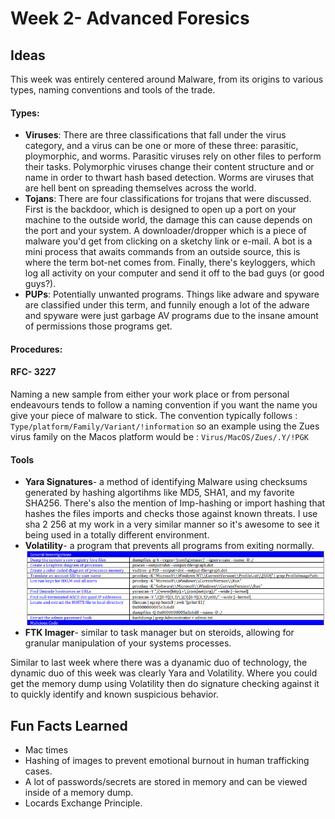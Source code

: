 # Week 2- Advanced Foresics

## Ideas

This week was entirely centered around Malware, from its origins to various types, naming conventions and tools of the trade.

#### Types:
- **Viruses**: There are three classifications that fall under the virus category, and a virus can be one or more of these three: parasitic, ploymorphic, and worms. Parasitic viruses rely on other files to  perform their tasks. Polymorphic viruses change their content structure and or name in order to thwart hash based detection. Worms are viruses that are hell bent on spreading themselves across the world.
- **Tojans**: There are four classifications for trojans that were discussed. First is the backdoor, which is designed to open up a port on your machine to the outside world, the damage this can cause depends on the port and your system. A downloader/dropper which is a piece of malware you'd get from clicking on a sketchy link or e-mail. A bot is a mini process that awaits commands from an outside source, this is where the term bot-net comes from. Finally, there's keyloggers, which log all activity on your computer and send it off to the bad guys (or good guys?).
- **PUPs**: Potentially unwanted programs. Things like adware and spyware are classified under this term, and funnily enough a lot of the adware and spyware were just garbage AV programs due to the insane amount of permissions those programs get.

#### Procedures:

#### RFC- 3227
Naming a new sample from either your work place or from personal endeavours tends to follow a naming convention if you want the name you give your piece of malware to stick. The convention typically follows :
`Type/platform/Family/Variant/!information`
so an example using the Zues virus family on the Macos platform would be :
`Virus/MacOS/Zues/.Y/!PGK`

#### Tools
- **Yara Signatures**- a method of identifying Malware using checksums generated by hashing algortihms like MD5, SHA1, and my favorite SHA256. There's also the mention of Imp-hashing or import hashing that hashes the files imports and checks those against known threats.  I use sha 2 256 at my work in a very similar manner so it's awesome to see it being used in a totally different environment.
- **Volatility**- a program that prevents all programs from exiting normally.
![cheat sheet](images/volcheatsheet.PNG)
- **FTK Imager**- similar to task manager but on steroids, allowing for granular manipulation of your systems processes.

Similar to last week where there was a dyanamic duo of technology, the dynamic duo of this week was clearly Yara and Volatility. Where you could get the memory dump using Volatility then do signature checking against it to quickly identify and known suspicious behavior. 

## Fun Facts Learned
- Mac times
- Hashing of images to prevent emotional burnout in human trafficking cases. 
- A lot of passwords/secrets are stored in memory and can be viewed inside of a memory dump.
- Locards Exchange Principle. 
